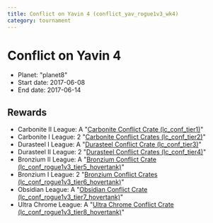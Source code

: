 ```yaml
---
title: Conflict on Yavin 4 (conflict_yav_rogue1v3_wk4)
category: tournament
---
```

# Conflict on Yavin 4

  * Planet: "planet8"
  * Start date: 2017-06-08
  * End date: 2017-06-14

## Rewards

  * Carbonite II League: A "[Carbonite Conflict Crate (lc_conf_tier1)](lc_conf_tier1.html)"
  * Carbonite I League: 2 "[Carbonite Conflict Crates (lc_conf_tier2)](lc_conf_tier2.html)"
  * Durasteel I League: A "[Durasteel Conflict Crate (lc_conf_tier3)](lc_conf_tier3.html)"
  * Durasteel II League: 2 "[Durasteel Conflict Crates (lc_conf_tier4)](lc_conf_tier4.html)"
  * Bronzium II League: A "[Bronzium Conflict Crate (lc_conf_rogue1v3_tier5_hovertank)](lc_conf_rogue1v3_tier5_hovertank.html)"
  * Bronzium I League: 2 "[Bronzium Conflict Crates (lc_conf_rogue1v3_tier6_hovertank)](lc_conf_rogue1v3_tier6_hovertank.html)"
  * Obsidian League: A "[Obsidian Conflict Crate (lc_conf_rogue1v3_tier7_hovertank)](lc_conf_rogue1v3_tier7_hovertank.html)"
  * Ultra Chrome League: A "[Ultra Chrome Conflict Crate (lc_conf_rogue1v3_tier8_hovertank)](lc_conf_rogue1v3_tier8_hovertank.html)"
